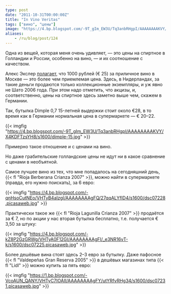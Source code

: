 ```yaml
---
type: post
date: "2011-10-31T00:00:00Z"
title: "In Vino Veritas"
tags: ["вино", "цены"]
image: "https://4.bp.blogspot.com/-9T_gIm_EW3U/Tq3anbRHgpI/AAAAAAAAKVY/X4KDFTzsYH8/s1600/dimple-15.jpg"
aliases:
    - /ru/blog/post/124
---
```


Одна из вещей, которая меня очень удивляет, — это цены на спиртное в Голландии и России, особенно на вино, — и их соотношение с качеством.

Алекс Экслер [полагает](http://exler.ru/blog/item/10711/), что 1000 рублей (€ 25) за приличное вино в Москве — это более чем приемлемая цена. Здесь, в Нидерландах, за такие деньги продаются только коллекционные экземпляры, и уж явно не Шато 2006 года. При этом надо отметить, что акцизы, и, соответственно, цены на спиртное здесь заметно выше чем, скажем в Германии.

<!--more-->

Так, бутылка Dimple 0,7 15-летней выдержки стоит около €28, в то время как в Германии нормальная цена в супермаркете — € 20­­–22.

{{< imgfig "https://4.bp.blogspot.com/-9T_gIm_EW3U/Tq3anbRHgpI/AAAAAAAAKVY/X4KDFTzsYH8/s1600/dimple-15.jpg" >}}

Примерно такое отношение и с ценами на вино.

Но даже грабительские голландские цены не идут ни в какое сравнение с ценами в необъятной.

Самое лучшее вино из тех, что мне попадалось на сегодняшний день, {{< fl "Rioja Berberana Crianza 2007" >}}, можно найти в супермаркете (правда, его нужно поискать), за 6 евро:

{{< imgfig "https://4.bp.blogspot.com/-qnHsoCutNEo/VHTyB4aIzgI/AAAAAAAAgFQ/27qqALYfID4/s1600/dsc07228.picasaweb.jpg" >}}

Практически такое же {{< fl "Rioja Lagunilla Crianza 2007" >}} продаётся за € 7, но по акции у нас вторая бутылка бесплатно, т.е. получается € 3,50 за штуку:

{{< imgfig "https://4.bp.blogspot.com/-kZ8P2GzGRWg/VHTyA0F12GI/AAAAAAAAgFI/_e3NR16vT-k/s1600/dsc07225.picasaweb.jpg" >}}

Более дешёвые вина стоят здесь 2–3 евро за бутылку. Даже пафосное {{< fl "Valdepeñas Gran Reserva 2005" >}} в дешёвых магазинах типа {{< fl "Lidl" >}} можно купить за пять евро:

{{< imgfig "https://1.bp.blogspot.com/-VcoAUN_QANY/VHTyC7IOAlI/AAAAAAAAgFY/utYRfvRHg34/s1600/dsc07231.picasaweb.jpg" >}}
